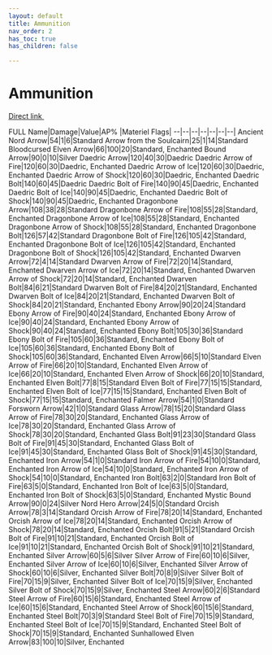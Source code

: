 ```yaml
---
layout: default
title: Ammunition
nav_order: 2
has_toc: true
has_children: false

---
```

# Ammunition 

<a class="btn btn-pink" href="https://docs.google.com/spreadsheets/d/1Xp1LE79R4uHC2yP7KkA2p1sS-l_TkaRAQfdHV4t0aOM/edit#gid=0" target="_blank" rel="noopener noreferrer">Direct link <svg viewBox="0 0 24 24" aria-labelledby="svg-external-link-title" width="1em" height="1em"><use xlink:href="#svg-external-link"></use></svg></a>

FULL Name|Damage|Value|AP% |Materiel Flags|
--|--|--|--|--|--|--|
Ancient Nord Arrow|54|1|6|Standard
Arrow from the Soulcairn|25|1|14|Standard
Bloodcursed Elven Arrow|66|100|20|Standard, Enchanted
Bound Arrow|90|0|10|Silver
Daedric Arrow|120|40|30|Daedric
Daedric Arrow of Fire|120|60|30|Daedric, Enchanted
Daedric Arrow of Ice|120|60|30|Daedric, Enchanted
Daedric Arrow of Shock|120|60|30|Daedric, Enchanted
Daedric Bolt|140|60|45|Daedric
Daedric Bolt of Fire|140|90|45|Daedric, Enchanted
Daedric Bolt of Ice|140|90|45|Daedric, Enchanted
Daedric Bolt of Shock|140|90|45|Daedric, Enchanted
Dragonbone Arrow|108|38|28|Standard
Dragonbone Arrow of Fire|108|55|28|Standard, Enchanted
Dragonbone Arrow of Ice|108|55|28|Standard, Enchanted
Dragonbone Arrow of Shock|108|55|28|Standard, Enchanted
Dragonbone Bolt|126|57|42|Standard
Dragonbone Bolt of Fire|126|105|42|Standard, Enchanted
Dragonbone Bolt of Ice|126|105|42|Standard, Enchanted
Dragonbone Bolt of Shock|126|105|42|Standard, Enchanted
Dwarven Arrow|72|4|14|Standard
Dwarven Arrow of Fire|72|20|14|Standard, Enchanted
Dwarven Arrow of Ice|72|20|14|Standard, Enchanted
Dwarven Arrow of Shock|72|20|14|Standard, Enchanted
Dwarven Bolt|84|6|21|Standard
Dwarven Bolt of Fire|84|20|21|Standard, Enchanted
Dwarven Bolt of Ice|84|20|21|Standard, Enchanted
Dwarven Bolt of Shock|84|20|21|Standard, Enchanted
Ebony Arrow|90|20|24|Standard
Ebony Arrow of Fire|90|40|24|Standard, Enchanted
Ebony Arrow of Ice|90|40|24|Standard, Enchanted
Ebony Arrow of Shock|90|40|24|Standard, Enchanted
Ebony Bolt|105|30|36|Standard
Ebony Bolt of Fire|105|60|36|Standard, Enchanted
Ebony Bolt of Ice|105|60|36|Standard, Enchanted
Ebony Bolt of Shock|105|60|36|Standard, Enchanted
Elven Arrow|66|5|10|Standard
Elven Arrow of Fire|66|20|10|Standard, Enchanted
Elven Arrow of Ice|66|20|10|Standard, Enchanted
Elven Arrow of Shock|66|20|10|Standard, Enchanted
Elven Bolt|77|8|15|Standard
Elven Bolt of Fire|77|15|15|Standard, Enchanted
Elven Bolt of Ice|77|15|15|Standard, Enchanted
Elven Bolt of Shock|77|15|15|Standard, Enchanted
Falmer Arrow|54|1|0|Standard
Forsworn Arrow|42|1|0|Standard
Glass Arrow|78|15|20|Standard
Glass Arrow of Fire|78|30|20|Standard, Enchanted
Glass Arrow of Ice|78|30|20|Standard, Enchanted
Glass Arrow of Shock|78|30|20|Standard, Enchanted
Glass Bolt|91|23|30|Standard
Glass Bolt of Fire|91|45|30|Standard, Enchanted
Glass Bolt of Ice|91|45|30|Standard, Enchanted
Glass Bolt of Shock|91|45|30|Standard, Enchanted
Iron Arrow|54|1|0|Standard
Iron Arrow of Fire|54|10|0|Standard, Enchanted
Iron Arrow of Ice|54|10|0|Standard, Enchanted
Iron Arrow of Shock|54|10|0|Standard, Enchanted
Iron Bolt|63|2|0|Standard
Iron Bolt of Fire|63|5|0|Standard, Enchanted
Iron Bolt of Ice|63|5|0|Standard, Enchanted
Iron Bolt of Shock|63|5|0|Standard, Enchanted
Mystic Bound Arrow|90|0|24|Silver
Nord Hero Arrow|24|5|0|Standard
Orcish Arrow|78|3|14|Standard
Orcish Arrow of Fire|78|20|14|Standard, Enchanted
Orcish Arrow of Ice|78|20|14|Standard, Enchanted
Orcish Arrow of Shock|78|20|14|Standard, Enchanted
Orcish Bolt|91|5|21|Standard
Orcish Bolt of Fire|91|10|21|Standard, Enchanted
Orcish Bolt of Ice|91|10|21|Standard, Enchanted
Orcish Bolt of Shock|91|10|21|Standard, Enchanted
Silver Arrow|60|5|6|Silver
Silver Arrow of Fire|60|10|6|Silver, Enchanted
Silver Arrow of Ice|60|10|6|Silver, Enchanted
Silver Arrow of Shock|60|10|6|Silver, Enchanted
Silver Bolt|70|8|9|Silver
Silver Bolt of Fire|70|15|9|Silver, Enchanted
Silver Bolt of Ice|70|15|9|Silver, Enchanted
Silver Bolt of Shock|70|15|9|Silver, Enchanted
Steel Arrow|60|2|6|Standard
Steel Arrow of Fire|60|15|6|Standard, Enchanted
Steel Arrow of Ice|60|15|6|Standard, Enchanted
Steel Arrow of Shock|60|15|6|Standard, Enchanted
Steel Bolt|70|3|9|Standard
Steel Bolt of Fire|70|15|9|Standard, Enchanted
Steel Bolt of Ice|70|15|9|Standard, Enchanted
Steel Bolt of Shock|70|15|9|Standard, Enchanted
Sunhallowed Elven Arrow|83|100|10|Silver, Enchanted